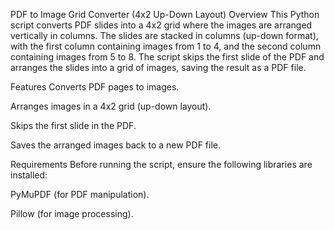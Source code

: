 PDF to Image Grid Converter (4x2 Up-Down Layout)
Overview
This Python script converts PDF slides into a 4x2 grid where the images are arranged vertically in columns. The slides are stacked in columns (up-down format), with the first column containing images from 1 to 4, and the second column containing images from 5 to 8. The script skips the first slide of the PDF and arranges the slides into a grid of images, saving the result as a PDF file.

Features
Converts PDF pages to images.

Arranges images in a 4x2 grid (up-down layout).

Skips the first slide in the PDF.

Saves the arranged images back to a new PDF file.

Requirements
Before running the script, ensure the following libraries are installed:

PyMuPDF (for PDF manipulation).

Pillow (for image processing).
